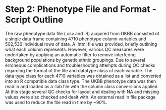 # Step 2: Phenotype File and Format - Script Outline

The raw phenotype data file (.csv and .R) acquired from UKBB consisted of a single data frame containing 4710 phenotype column variables and 502,536 individual rows of data. A .html file was provided, briefly outlining what each column represents. However, various QC measures were undertaken by applying an automatic filter to remove interfering background populations by genetic ethnic groupings. Due to several erroneous complications and troubleshooting attempts during QC checks regarding the format of the file and datatype class of each variable. The data type class for each 4710 variables was obtained as a list and converted into an R compatible data class type. The UKBB phenotype data was then read in and loaded as a .tab file with the column class conversions applied. At this stage several QC checks for layout and dealing with NA and missing values were also checked and dealt with. An external read in file package was used to reduce the file read in time by ~90%. 


